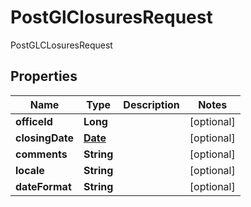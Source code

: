 

# PostGlClosuresRequest

PostGLCLosuresRequest
## Properties

Name | Type | Description | Notes
------------ | ------------- | ------------- | -------------
**officeId** | **Long** |  |  [optional]
**closingDate** | [**Date**](Date.md) |  |  [optional]
**comments** | **String** |  |  [optional]
**locale** | **String** |  |  [optional]
**dateFormat** | **String** |  |  [optional]



